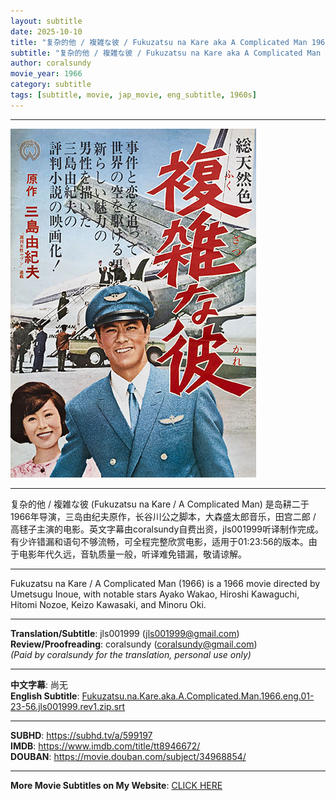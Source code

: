 ```yaml
---
layout: subtitle
date: 2025-10-10
title: "复杂的他 / 複雑な彼 / Fukuzatsu na Kare aka A Complicated Man 1966 Subtitle (English)"
subtitle: "复杂的他 / 複雑な彼 / Fukuzatsu na Kare aka A Complicated Man 1966 Subtitle (English)"
author: coralsundy
movie_year: 1966
category: subtitle
tags: [subtitle, movie, jap_movie, eng_subtitle, 1960s]
---
```


------

<img src="../assets/tt8946672.jpg" alt="tt8946672_cover_art" />

------

复杂的他 / 複雑な彼 (Fukuzatsu na Kare / A Complicated Man) 是岛耕二于1966年导演，三岛由纪夫原作，长谷川公之脚本，大森盛太郎音乐，田宫二郎 / 高毬子主演的电影。英文字幕由coralsundy自费出资，jls001999听译制作完成。有少许错漏和语句不够流畅，可全程完整欣赏电影，适用于01:23:56的版本。由于电影年代久远，音轨质量一般，听译难免错漏，敬请谅解。

------

Fukuzatsu na Kare / A Complicated Man (1966) is a 1966 movie directed by Umetsugu Inoue, with notable stars Ayako Wakao, Hiroshi Kawaguchi, Hitomi Nozoe, Keizo Kawasaki, and Minoru Oki.

------

**Translation/Subtitle**: jls001999 (jls001999@gmail.com)<br>
**Review/Proofreading**: coralsundy (coralsundy@gmail.com)<br>
*(Paid by coralsundy for the translation, personal use only)*

------

**中文字幕**: 尚无<br>
**English Subtitle**: [Fukuzatsu.na.Kare.aka.A.Complicated.Man.1966.eng.01-23-56.jls001999.rev1.zip.srt](../subtitles/Fukuzatsu.na.Kare.aka.A.Complicated.Man.1966.eng.01-23-56.jls001999.rev1.zip.srt)

------

**SUBHD**: <https://subhd.tv/a/599197><br>
**IMDB**: <https://www.imdb.com/title/tt8946672/><br>
**DOUBAN**: <https://movie.douban.com/subject/34968854/>

------

**More Movie Subtitles on My Website**: <a href='{% post_url 2021-01-10-subtitles-summary-list %}'>CLICK HERE</a>


